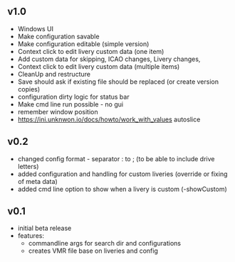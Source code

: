 ## v1.0
  - Windows UI
  - Make configuration savable
  - Make configuration editable (simple version)
  - Context click to edit livery custom data (one item)
  - Add custom data for skipping, ICAO changes, Livery changes, 
  - Context click to edit livery custom data (multiple items)
  - CleanUp and restructure 
  - Save should ask if existing file should be replaced (or create version copies)
  - configuration dirty logic for status bar
  - Make cmd line run possible - no gui
  - remember window position
  - https://ini.unknwon.io/docs/howto/work_with_values autoslice
    
## v0.2
- changed config format - separator : to ; (to be able to include drive letters)
- added configuration and handling for custom liveries (override or fixing of meta data)
- added cmd line option to show when a livery is custom (-showCustom)

## v0.1
- initial beta release
- features:
    - commandline args for search dir and configurations
    - creates VMR file base on liveries and config
